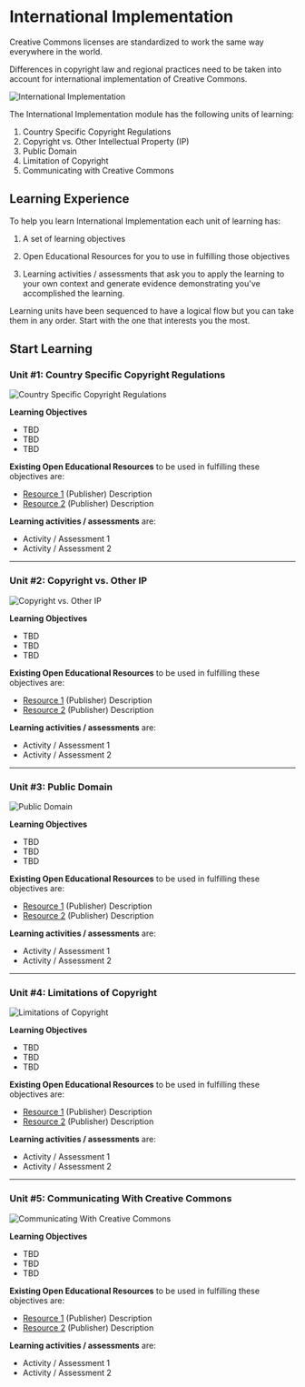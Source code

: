 # International Implementation

Creative Commons licenses are standardized to work the same way everywhere in the world. 

Differences in copyright law and regional practices need to be taken into account for international implementation of Creative Commons. 

![International Implementation](https://github.com/creativecommons/cc-cert-map/blob/master/img/InternationalImplementation.jpg "International Implementation")

The International Implementation module has the following units of learning:

1. Country Specific Copyright Regulations
2. Copyright vs. Other Intellectual Property (IP)
3. Public Domain 
4. Limitation of Copyright
5. Communicating with Creative Commons

## Learning Experience

To help you learn International Implementation each unit of learning has:

1. A set of learning objectives

2. Open Educational Resources for you to use in fulfilling those objectives

3. Learning activities / assessments that ask you to apply the learning to your own context and generate evidence demonstrating you've accomplished the learning. 

Learning units have been sequenced to have a logical flow but you can take them in any order. Start with the one that interests you the most.

## Start Learning

### Unit #1: Country Specific Copyright Regulations

![Country Specific Copyright Regulations](https://github.com/creativecommons/cc-cert-map/blob/master/img/IntCountrySpecific.jpg "Country Specific Copyright Regulations")

**Learning Objectives**
* TBD
* TBD
* TBD

**Existing Open Educational Resources** to be used in fulfilling these objectives are:
  *  [Resource 1](http://) (Publisher) Description
  *  [Resource 2](http://) (Publisher) Description

**Learning activities / assessments** are:
  * Activity / Assessment 1
  * Activity / Assessment 2

---

### Unit #2: Copyright vs. Other IP

![Copyright vs. Other IP](https://github.com/creativecommons/cc-cert-map/blob/master/img/IntCopyrightvsOtherIP.jpg "Copyright vs. Other IP")

**Learning Objectives**
* TBD
* TBD
* TBD

**Existing Open Educational Resources** to be used in fulfilling these objectives are:
  *  [Resource 1](http://) (Publisher) Description
  *  [Resource 2](http://) (Publisher) Description

**Learning activities / assessments** are:
  * Activity / Assessment 1
  * Activity / Assessment 2

---

### Unit #3: Public Domain

![Public Domain](https://github.com/creativecommons/cc-cert-map/blob/master/img/IntPublicDomain.jpg "Public Domain")

**Learning Objectives**
* TBD
* TBD
* TBD

**Existing Open Educational Resources** to be used in fulfilling these objectives are:
  *  [Resource 1](http://) (Publisher) Description
  *  [Resource 2](http://) (Publisher) Description

**Learning activities / assessments** are:
  * Activity / Assessment 1
  * Activity / Assessment 2

---

### Unit #4: Limitations of Copyright

![Limitations of Copyright](https://github.com/creativecommons/cc-cert-map/blob/master/img/IntLimitationsofCopyright.jpg "Limitations of Copyright")

**Learning Objectives**
* TBD
* TBD
* TBD

**Existing Open Educational Resources** to be used in fulfilling these objectives are:
  *  [Resource 1](http://) (Publisher) Description
  *  [Resource 2](http://) (Publisher) Description

**Learning activities / assessments** are:
  * Activity / Assessment 1
  * Activity / Assessment 2

---

### Unit #5: Communicating With Creative Commons

![Communicating With Creative Commons](https://github.com/creativecommons/cc-cert-map/blob/master/img/IntCommunicatingCC.jpg "Communicating With Creative Commons")

**Learning Objectives**
* TBD
* TBD
* TBD

**Existing Open Educational Resources** to be used in fulfilling these objectives are:
  *  [Resource 1](http://) (Publisher) Description
  *  [Resource 2](http://) (Publisher) Description

**Learning activities / assessments** are:
  * Activity / Assessment 1
  * Activity / Assessment 2
